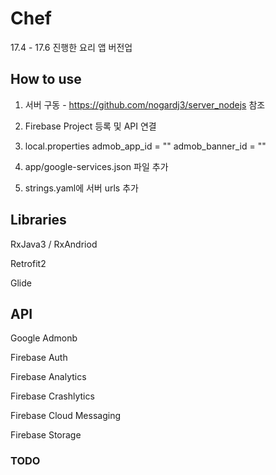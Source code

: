 # Chef

17.4 - 17.6 진행한 요리 앱 버전업


## How to use

1. 서버 구동 - https://github.com/nogardj3/server_nodejs 참조

2. Firebase Project 등록 및 API 연결

3. local.properties
   admob_app_id = ""
   admob_banner_id = ""

4. app/google-services.json 파일 추가

5. strings.yaml에 서버 urls 추가

## Libraries

RxJava3 / RxAndriod

Retrofit2

Glide

## API

Google Admonb

Firebase Auth

Firebase Analytics

Firebase Crashlytics

Firebase Cloud Messaging

Firebase Storage

### TODO
